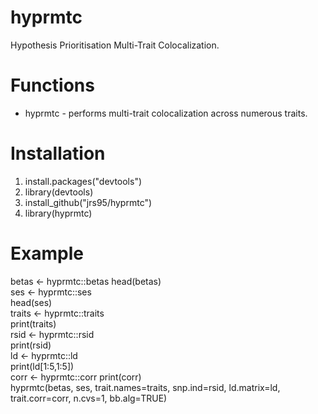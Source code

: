 # hyprmtc
Hypothesis Prioritisation Multi-Trait Colocalization.

# Functions
* hyprmtc - performs multi-trait colocalization across numerous traits.  

# Installation
1. install.packages("devtools")
2. library(devtools) 
3. install_github("jrs95/hyprmtc")
4. library(hyprmtc)

# Example
betas <- hyprmtc::betas 
head(betas)  
ses <- hyprmtc::ses  
head(ses)  
traits <- hyprmtc::traits  
print(traits)   
rsid <- hyprmtc::rsid  
print(rsid)  
ld <- hyprmtc::ld  
print(ld[1:5,1:5])   
corr <- hyprmtc::corr
print(corr)  
hyprmtc(betas, ses, trait.names=traits, snp.ind=rsid, ld.matrix=ld, trait.corr=corr, n.cvs=1, bb.alg=TRUE)  
